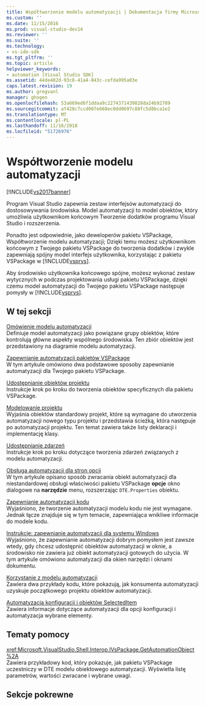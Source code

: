 ```yaml
---
title: Współtworzenie modelu automatyzacji | Dokumentacja firmy Microsoft
ms.custom: ''
ms.date: 11/15/2016
ms.prod: visual-studio-dev14
ms.reviewer: ''
ms.suite: ''
ms.technology:
- vs-ide-sdk
ms.tgt_pltfrm: ''
ms.topic: article
helpviewer_keywords:
- automation [Visual Studio SDK]
ms.assetid: 44de482d-93c8-41a4-843c-cefda995a03e
caps.latest.revision: 19
ms.author: gregvanl
manager: ghogen
ms.openlocfilehash: 53a669ed6f1ddaa9c2274371439828da24b92789
ms.sourcegitcommit: af428c7ccd007e668ec0dd8697c88fc5d8bca1e2
ms.translationtype: MT
ms.contentlocale: pl-PL
ms.lasthandoff: 11/16/2018
ms.locfileid: "51726976"
---
```

# <a name="contributing-to-the-automation-model"></a>Współtworzenie modelu automatyzacji
[!INCLUDE[vs2017banner](../../includes/vs2017banner.md)]

Program Visual Studio zapewnia zestaw interfejsów automatyzacji do dostosowywania środowiska. Model automatyzacji to model obiektów, który umożliwia użytkownikom końcowym Tworzenie dodatków programu Visual Studio i rozszerzenia.  
  
 Ponadto jest odpowiednie, jako deweloperów pakietu VSPackage, Współtworzenie modelu automatyzacji; Dzięki temu możesz użytkownikom końcowym z Twojego pakietu VSPackage do tworzenia dodatków i zwykle zapewniają spójny model interfejs użytkownika, korzystając z pakietu VSPackage w [!INCLUDE[vsprvs](../../includes/vsprvs-md.md)].  
  
 Aby środowisko użytkownika końcowego spójne, możesz wykonać zestaw wytycznych w podczas projektowania usługi pakietu VSPackage, dzięki czemu model automatyzacji do Twojego pakietu VSPackage następuje pomysły w [!INCLUDE[vsprvs](../../includes/vsprvs-md.md)].  
  
## <a name="in-this-section"></a>W tej sekcji  
 [Omówienie modelu automatyzacji](../../extensibility/internals/automation-model-overview.md)  
 Definiuje model automatyzacji jako powiązane grupy obiektów, które kontrolują główne aspekty wspólnego środowiska. Ten zbiór obiektów jest przedstawiony na diagramie modelu automatyzacji.  
  
 [Zapewnianie automatyzacji pakietów VSPackage](../../extensibility/internals/providing-automation-for-vspackages.md)  
 W tym artykule omówiono dwa podstawowe sposoby zapewnianie automatyzacji dla Twojego pakietu VSPackage.  
  
 [Udostępnianie obiektów projektu](../../extensibility/internals/exposing-project-objects.md)  
 Instrukcje krok po kroku do tworzenia obiektów specyficznych dla pakietu VSPackage.  
  
 [Modelowanie projektu](../../extensibility/internals/project-modeling.md)  
 Wyjaśnia obiektów standardowy projekt, które są wymagane do utworzenia automatyzacji nowego typu projektu i przedstawia ścieżką, która następuje po automatyzacji projektu. Ten temat zawiera także listy deklaracji i implementację klasy.  
  
 [Udostępnianie zdarzeń](../../extensibility/internals/exposing-events-in-the-visual-studio-sdk.md)  
 Instrukcje krok po kroku dotyczące tworzenia zdarzeń związanych z modelu automatyzacji.  
  
 [Obsługa automatyzacji dla stron opcji](../../extensibility/internals/automation-support-for-options-pages.md)  
 W tym artykule opisano sposób zwracania obiekt automatyzacji dla niestandardowej obsługi właściwości pakietu VSPackage **opcje** okno dialogowe na **narzędzie** menu, rozszerzając `DTE.Properties` obiektu.  
  
 [Zapewnianie automatyzacji kodu](../../extensibility/internals/providing-automation-for-code.md)  
 Wyjaśniono, że tworzenie automatyzacji modelu kodu nie jest wymagane. Jednak łącze znajduje się w tym temacie, zapewniająca wnikliwe informacje do modele kodu.  
  
 [Instrukcje: zapewnianie automatyzacji dla systemu Windows](../../extensibility/internals/how-to-provide-automation-for-windows.md)  
 Wyjaśniono, że zapewnianie automatyzacji dobrym pomysłem jest zawsze wtedy, gdy chcesz udostępnić obiektów automatyzacji w oknie, a środowisko nie zawiera już obiekt automatyzacji gotowych do użycia. W tym artykule omówiono automatyzacji dla okien narzędzi i oknami dokumentu.  
  
 [Korzystanie z modelu automatyzacji](../../extensibility/internals/using-the-automation-model.md)  
 Zawiera dwa przykłady kodu, które pokazują, jak konsumenta automatyzacji uzyskuje początkowego projektu obiektów automatyzacji.  
  
 [Automatyzacja konfiguracji i obiektów SelectedItem](../../extensibility/internals/automation-for-configuration-and-selecteditem-objects.md)  
 Zawiera informacje dotyczące automatyzacji dla opcji konfiguracji i automatyzacja wybrane elementy.  
  
## <a name="reference"></a>Tematy pomocy  
 <xref:Microsoft.VisualStudio.Shell.Interop.IVsPackage.GetAutomationObject%2A>  
 Zawiera przykładowy kod, który pokazuje, jak pakietu VSPackage uczestniczy w DTE modelu obiektowego automatyzacji. Wyświetla listę parametrów, wartości zwracane i wybrane uwagi.  
  
## <a name="related-sections"></a>Sekcje pokrewne

